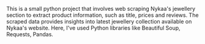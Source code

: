 This is a small python project that involves web scraping Nykaa's jewellery section to extract product information, such as title, prices and reviews. The scraped data provides insights into latest jewellery collection available on Nykaa's website.
Here, I've used Python libraries like Beautiful Soup, Requests, Pandas.
